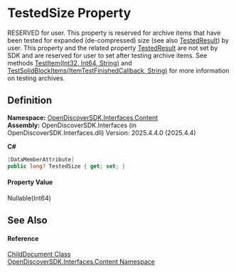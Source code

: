# TestedSize Property


RESERVED for user. This property is reserved for archive items that have been tested for expanded (de-compressed) size (see also <a href="1983bd95-29a6-d5ec-5aea-41971f4d91cb">TestedResult</a>) by user. This property and the related property <a href="1983bd95-29a6-d5ec-5aea-41971f4d91cb">TestedResult</a> are not set by SDK and are reserved for user to set after testing archive items. See methods <a href="99e7c745-df9e-0b64-4aab-c0967e5dbf7a">TestItem(Int32, Int64, String)</a> and <a href="3d278163-ff09-ed93-1ee4-8b01df7a6143">TestSolidBlockItems(ItemTestFinishedCallback, String)</a> for more information on testing archives.



## Definition
**Namespace:** <a href="79f11d04-c275-b915-db5b-ab2227989555">OpenDiscoverSDK.Interfaces.Content</a>  
**Assembly:** OpenDiscoverSDK.Interfaces (in OpenDiscoverSDK.Interfaces.dll) Version: 2025.4.4.0 (2025.4.4)

**C#**
``` C#
[DataMemberAttribute]
public long? TestedSize { get; set; }
```



#### Property Value
Nullable(Int64)

## See Also


#### Reference
<a href="b03bea52-0626-6949-6cc8-dc453414dd35">ChildDocument Class</a>  
<a href="79f11d04-c275-b915-db5b-ab2227989555">OpenDiscoverSDK.Interfaces.Content Namespace</a>  
